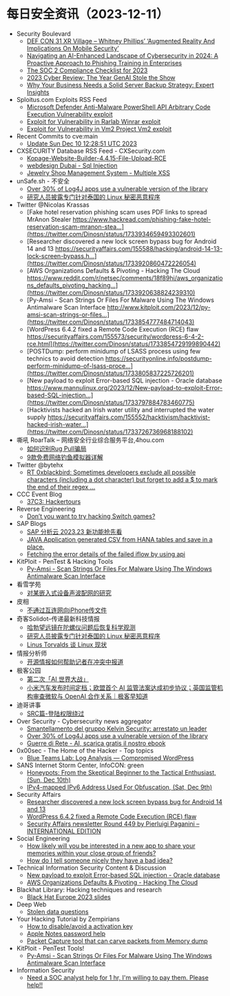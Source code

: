 # 每日安全资讯（2023-12-11）

- Security Boulevard
  - [DEF CON 31 XR Village – Whitney Phillips’ ‘Augmented Reality And Implications On Mobile Security’](https://securityboulevard.com/2023/12/def-con-31-xr-village-whitney-phillips-augmented-reality-and-implications-on-mobile-security/)
  - [Navigating an AI-Enhanced Landscape of Cybersecurity in 2024: A Proactive Approach to Phishing Training in Enterprises](https://securityboulevard.com/2023/12/navigating-an-ai-enhanced-landscape-of-cybersecurity-in-2024-a-proactive-approach-to-phishing-training-in-enterprises/)
  - [The SOC 2 Compliance Checklist for 2023](https://securityboulevard.com/2023/12/the-soc-2-compliance-checklist-for-2023-2/)
  - [2023 Cyber Review: The Year GenAI Stole the Show](https://securityboulevard.com/2023/12/2023-cyber-review-the-year-genai-stole-the-show/)
  - [Why Your Business Needs a Solid Server Backup Strategy: Expert Insights](https://securityboulevard.com/2023/12/why-your-business-needs-a-solid-server-backup-strategy-expert-insights/)
- Sploitus.com Exploits RSS Feed
  - [Microsoft Defender Anti-Malware PowerShell API Arbitrary Code Execution Vulnerability exploit](https://sploitus.com/exploit?id=1337DAY-ID-39190&utm_source=rss&utm_medium=rss)
  - [Exploit for Vulnerability in Rarlab Winrar exploit](https://sploitus.com/exploit?id=C7B3C7BC-DE30-5DF5-AEE0-1F2D55E18A19&utm_source=rss&utm_medium=rss)
  - [Exploit for Vulnerability in Vm2 Project Vm2 exploit](https://sploitus.com/exploit?id=4E4AA11F-0A37-5090-AB4A-075AFCA22490&utm_source=rss&utm_medium=rss)
- Recent Commits to cve:main
  - [Update Sun Dec 10 12:28:51 UTC 2023](https://github.com/trickest/cve/commit/6ec316a327c72feaa8dd85475c75985c2c0c4e1f)
- CXSECURITY Database RSS Feed - CXSecurity.com
  - [Kopage-Website-Builder-4.4.15-File-Upload-RCE](https://cxsecurity.com/issue/WLB-2023120024)
  - [webdesign Dubai - Sql Injection](https://cxsecurity.com/issue/WLB-2023120023)
  - [Jewelry Shop Management System - Multiple XSS](https://cxsecurity.com/issue/WLB-2023120022)
- unSafe.sh - 不安全
  - [Over 30% of Log4J apps use a vulnerable version of the library](https://buaq.net/go-205424.html)
  - [研究人员披露专门针对泰国的 Linux 秘密恶意程序](https://buaq.net/go-205422.html)
- Twitter @Nicolas Krassas
  - [Fake hotel reservation phishing scam uses PDF links to spread MrAnon Stealer https://www.hackread.com/phishing-fake-hotel-reservation-scam-mranon-stea...](https://twitter.com/Dinosn/status/1733934659493302601)
  - [Researcher discovered a new lock screen bypass bug for Android 14 and 13 https://securityaffairs.com/155588/hacking/android-14-13-lock-screen-bypass.h...](https://twitter.com/Dinosn/status/1733920860472226054)
  - [AWS Organizations Defaults & Pivoting - Hacking The Cloud https://www.reddit.com/r/netsec/comments/18f89hi/aws_organizations_defaults_pivoting_hacking...](https://twitter.com/Dinosn/status/1733920638824239310)
  - [Py-Amsi - Scan Strings Or Files For Malware Using The Windows Antimalware Scan Interface http://www.kitploit.com/2023/12/py-amsi-scan-strings-or-files...](https://twitter.com/Dinosn/status/1733854777484714043)
  - [WordPress 6.4.2 fixed a Remote Code Execution (RCE) flaw https://securityaffairs.com/155573/security/wordpress-6-4-2-rce.html](https://twitter.com/Dinosn/status/1733854729199890442)
  - [POSTDump: perform minidump of LSASS process using few technics to avoid detection https://securityonline.info/postdump-perform-minidump-of-lsass-proce...](https://twitter.com/Dinosn/status/1733805837225726201)
  - [New payload to exploit Error-based SQL injection - Oracle database https://www.mannulinux.org/2023/12/New-payload-to-exploit-Error-based-SQL-injection...](https://twitter.com/Dinosn/status/1733797884783460775)
  - [Hacktivists hacked an Irish water utility and interrupted the water supply https://securityaffairs.com/155552/hacktivism/hacktivist-hacked-irish-water...](https://twitter.com/Dinosn/status/1733726736968188102)
- 嘶吼 RoarTalk – 网络安全行业综合服务平台,4hou.com
  - [如何识别Rug Pull骗局](https://www.4hou.com/posts/3rDn)
  - [9款免费网络钓鱼模拟器详解](https://www.4hou.com/posts/nmyY)
- Twitter @bytehx
  - [RT 0xblackbird: Sometimes developers exclude all possible characters (including a dot character) but forget to add a $ to mark the end of their regex ...](https://twitter.com/0xblackbird/status/1733758975466688763)
- CCC Event Blog
  - [37C3: Hackertours](https://events.ccc.de/2023/12/10/37c3-hackertours/)
- Reverse Engineering
  - [Don’t you want to try hacking Switch games?](https://www.reddit.com/r/ReverseEngineering/comments/18esdcw/dont_you_want_to_try_hacking_switch_games/)
- SAP Blogs
  - [SAP 分析云 2023.23 新功能抢先看](https://blogs.sap.com/2023/12/10/sap-%e5%88%86%e6%9e%90%e4%ba%91-2023.23-%e6%96%b0%e5%8a%9f%e8%83%bd%e6%8a%a2%e5%85%88%e7%9c%8b/)
  - [JAVA Application generated CSV from HANA tables and save in a place.](https://blogs.sap.com/2023/12/10/java-application-generated-csv-from-hana-tables-and-save-in-a-place./)
  - [Fetching the error details of the failed iflow by using api](https://blogs.sap.com/2023/12/10/fetching-the-error-details-of-the-failed-iflow-by-using-api/)
- KitPloit - PenTest &amp; Hacking Tools
  - [Py-Amsi - Scan Strings Or Files For Malware Using The Windows Antimalware Scan Interface](http://www.kitploit.com/2023/12/py-amsi-scan-strings-or-files-for.html)
- 看雪学苑
  - [对某嵌入式设备声波配网的研究](https://mp.weixin.qq.com/s?__biz=MjM5NTc2MDYxMw==&mid=2458531261&idx=1&sn=684b0803bfb7949854b294c0f46e9533&chksm=b18d053786fa8c2198ca558141641165c8e03d006dc7207ac3710aed0c404c8afeb000b38b6b&scene=58&subscene=0#rd)
- 皮相
  - [不通过互连网向iPhone传文件](https://mp.weixin.qq.com/s?__biz=MzI0NDA5MDYyNA==&mid=2648257246&idx=1&sn=161fe27e92b81b9c35dda1983450b98d&chksm=f14e80b1c63909a774a3e9031cf88c0d0b83490fc5cab05b3b867a5154f48073b27e6b41ead2&scene=58&subscene=0#rd)
- 奇客Solidot–传递最新科技情报
  - [哈勃望远镜在陀螺仪问题后恢复科学观测](https://www.solidot.org/story?sid=76848)
  - [研究人员披露专门针对泰国的 Linux 秘密恶意程序](https://www.solidot.org/story?sid=76847)
  - [Linus Torvalds 谈 Linux 现状](https://www.solidot.org/story?sid=76846)
- 情报分析师
  - [开源情报如何帮助记者在冲突中报道](https://mp.weixin.qq.com/s?__biz=MzA3Mjc1MTkwOA==&mid=2650542486&idx=1&sn=757b91a77a8dfd2066e671210b8b30e5&chksm=87113fddb066b6cba91730873c7e9db35c992ed9947be0ff31963a9a1ae4719d8f6fa398aecd&scene=58&subscene=0#rd)
- 极客公园
  - [第二次「AI 世界大战」](https://mp.weixin.qq.com/s?__biz=MTMwNDMwODQ0MQ==&mid=2653024905&idx=1&sn=25b7a803a9483410c2a7b32890e6f502&chksm=7e548f3f4923062965cc9cb8d706c06d5d3614e2063e0aab84b3d6692d3e17efa7f35b927328&scene=58&subscene=0#rd)
  - [小米汽车发布时间定档；欧盟首个 AI 监管法案达成初步协议；英国监管机构审查微软与 OpenAI 合作关系｜极客早知道](https://mp.weixin.qq.com/s?__biz=MTMwNDMwODQ0MQ==&mid=2653024853&idx=1&sn=2c5df38fcf26fdd7a36ecdbe69a39586&chksm=7e548fe3492306f57b61493f68be03f171ede9f8dd922b2e58141d1334a442bb27dcbb053cd3&scene=58&subscene=0#rd)
- 迪哥讲事
  - [SRC篇-登陆权限绕过](https://mp.weixin.qq.com/s?__biz=MzIzMTIzNTM0MA==&mid=2247492971&idx=1&sn=65becbcbbe2ec20f2a81de613ec45b08&chksm=e8a5ef08dfd2661eae9ab20588b7807c46539c67bb0dbd1bc44d4382671fb27ea30d5272c0b0&scene=58&subscene=0#rd)
- Over Security - Cybersecurity news aggregator
  - [Smantellamento del gruppo Kelvin Security: arrestato un leader](https://www.insicurezzadigitale.com/smantellamento-del-gruppo-kelvin-security-arrestato-un-leader/)
  - [Over 30% of Log4J apps use a vulnerable version of the library](https://www.bleepingcomputer.com/news/security/over-30-percent-of-log4j-apps-use-a-vulnerable-version-of-the-library/)
  - [Guerre di Rete - AI, scarica gratis il nostro ebook](https://guerredirete.substack.com/p/guerre-di-rete-ai-scarica-gratis)
- 0x00sec - The Home of the Hacker - Top topics
  - [Blue Teams Lab: Log Analysis — Compromised WordPress](https://0x00sec.org/t/blue-teams-lab-log-analysis-compromised-wordpress/38286)
- SANS Internet Storm Center, InfoCON: green
  - [Honeypots: From the Skeptical Beginner to the Tactical Enthusiast, (Sun, Dec 10th)](https://isc.sans.edu/diary/rss/30468)
  - [IPv4-mapped IPv6 Address Used For Obfuscation, (Sat, Dec 9th)](https://isc.sans.edu/diary/rss/30466)
- Security Affairs
  - [Researcher discovered a new lock screen bypass bug for Android 14 and 13](https://securityaffairs.com/155588/hacking/android-14-13-lock-screen-bypass.html)
  - [WordPress 6.4.2 fixed a Remote Code Execution (RCE) flaw](https://securityaffairs.com/155573/security/wordpress-6-4-2-rce.html)
  - [Security Affairs newsletter Round 449 by Pierluigi Paganini – INTERNATIONAL EDITION](https://securityaffairs.com/155564/breaking-news/security-affairs-newsletter-round-449-by-pierluigi-paganini-international-edition.html)
- Social Engineering
  - [How likely will you be interested in a new app to share your memories within your close group of friends?](https://www.reddit.com/r/SocialEngineering/comments/18fdg1o/how_likely_will_you_be_interested_in_a_new_app_to/)
  - [How do I tell someone nicely they have a bad idea?](https://www.reddit.com/r/SocialEngineering/comments/18fg761/how_do_i_tell_someone_nicely_they_have_a_bad_idea/)
- Technical Information Security Content & Discussion
  - [New payload to exploit Error-based SQL injection - Oracle database](https://www.reddit.com/r/netsec/comments/18eyrrt/new_payload_to_exploit_errorbased_sql_injection/)
  - [AWS Organizations Defaults & Pivoting - Hacking The Cloud](https://www.reddit.com/r/netsec/comments/18f89hi/aws_organizations_defaults_pivoting_hacking_the/)
- Blackhat Library: Hacking techniques and research
  - [Black Hat Europe 2023 slides](https://www.reddit.com/r/blackhat/comments/18ewk0p/black_hat_europe_2023_slides/)
- Deep Web
  - [Stolen data questions](https://www.reddit.com/r/deepweb/comments/18fe4d9/stolen_data_questions/)
- Your Hacking Tutorial by Zempirians
  - [How to disable/avoid a activation key](https://www.reddit.com/r/HowToHack/comments/18fc8qo/how_to_disableavoid_a_activation_key/)
  - [Apple Notes password help](https://www.reddit.com/r/HowToHack/comments/18f2ubn/apple_notes_password_help/)
  - [Packet Capture tool that can carve packets from Memory dump](https://www.reddit.com/r/HowToHack/comments/18f3uw2/packet_capture_tool_that_can_carve_packets_from/)
- KitPloit - PenTest Tools!
  - [Py-Amsi - Scan Strings Or Files For Malware Using The Windows Antimalware Scan Interface](http://www.kitploit.com/2023/12/py-amsi-scan-strings-or-files-for.html)
- Information Security
  - [Need a SOC analyst help for 1 hr, I'm willing to pay them. Please help!!](https://www.reddit.com/r/Information_Security/comments/18ernbe/need_a_soc_analyst_help_for_1_hr_im_willing_to/)
